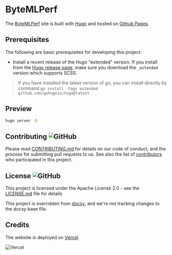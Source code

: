 <!-- override from docsy: we're not tracking changes to the docsy base file. -->

# ByteMLPerf

The [ByteMLPerf](https://www.Project_Name.io/) site is built with [Hugo](https://gohugo.io/) and hosted on [Github Pages](https://pages.github.com/).

## Prerequisites

The following are basic prerequisites for developing this project:

- Install a recent release of the Hugo "extended" version. If you install from
  the [Hugo release page](https://github.com/gohugoio/hugo/releases), make sure
  you download the `_extended` version which supports SCSS.

> If you have installed the latest version of go, you can install directly by command `go install -tags extended github.com/gohugoio/hugo@latest`

## Preview

```sh
hugo server -D
```

## Contributing ![GitHub](https://img.shields.io/github/contributors/Project_Name/Project_Name.github.io)

Please read [CONTRIBUTING.md](https://github.com/Project_Name/Project_Name.github.io/blob/master/CONTRIBUTING.md) for details on our code of conduct, and the process for submitting pull requests to us.
See also the list of [contributors](https://github.com/Project_Name/Project_Name.github.io/graphs/contributors) who participated in this project.

## License ![GitHub](https://img.shields.io/github/license/Project_Name/Project_Name.github.io)

This project is licensed under the Apache License 2.0 - see the [LICENSE.md](https://github.com/Project_Name/Project_Name.github.io/blob/master/LICENSE) file for details

This project is overridden from [docsy](http://github.com/google/docsy), and we're not tracking changes to the docsy base file.

## Credits

The website is deployed on [Vercel](https://vercel.com/?utm_source=Project_Name&utm_campaign=oss).

![Vercel](https://images.ctfassets.net/e5382hct74si/78Olo8EZRdUlcDUFQvnzG7/fa4cdb6dc04c40fceac194134788a0e2/1618983297-powered-by-vercel.svg)
